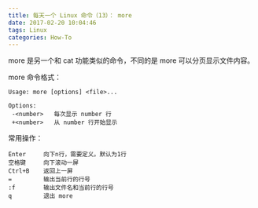 ```yaml
---
title: 每天一个 Linux 命令（13）： more
date: 2017-02-20 10:04:46
tags: Linux
categories: How-To
---
```


more 是另一个和 cat 功能类似的命令，不同的是 more 可以分页显示文件内容。

<!-- more -->

more 命令格式：

```
Usage: more [options] <file>...

Options:
 -<number>   每次显示 number 行
 +<number>   从 number 行开始显示
```

常用操作：

```
Enter     向下n行，需要定义。默认为1行
空格键     向下滚动一屏
Ctrl+B    返回上一屏
=         输出当前行的行号
:f        输出文件名和当前行的行号
q         退出 more
```

